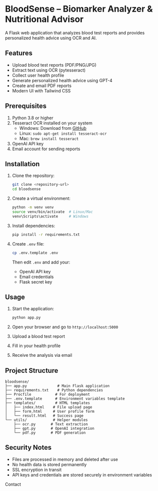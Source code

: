 # BloodSense – Biomarker Analyzer & Nutritional Advisor

A Flask web application that analyzes blood test reports and provides personalized health advice using OCR and AI.

## Features

- Upload blood test reports (PDF/PNG/JPG)
- Extract text using OCR (pytesseract)
- Collect user health profile
- Generate personalized health advice using GPT-4
- Create and email PDF reports
- Modern UI with Tailwind CSS

## Prerequisites

1. Python 3.8 or higher
2. Tesseract OCR installed on your system
   - Windows: Download from [GitHub](https://github.com/UB-Mannheim/tesseract/wiki)
   - Linux: `sudo apt-get install tesseract-ocr`
   - Mac: `brew install tesseract`
3. OpenAI API key
4. Email account for sending reports

## Installation

1. Clone the repository:
   ```bash
   git clone <repository-url>
   cd bloodsense
   ```

2. Create a virtual environment:
   ```bash
   python -m venv venv
   source venv/bin/activate  # Linux/Mac
   venv\Scripts\activate     # Windows
   ```

3. Install dependencies:
   ```bash
   pip install -r requirements.txt
   ```

4. Create `.env` file:
   ```bash
   cp .env.template .env
   ```
   Then edit `.env` and add your:
   - OpenAI API key
   - Email credentials
   - Flask secret key

## Usage

1. Start the application:
   ```bash
   python app.py
   ```

2. Open your browser and go to `http://localhost:5000`

3. Upload a blood test report

4. Fill in your health profile

5. Receive the analysis via email

## Project Structure

```
bloodsense/
├── app.py              # Main Flask application
├── requirements.txt    # Python dependencies
├── Procfile           # For deployment
├── .env.template      # Environment variables template
├── templates/         # HTML templates
│   ├── index.html    # File upload page
│   ├── form.html     # User profile form
│   └── result.html   # Success page
└── utils/            # Helper modules
    ├── ocr.py       # Text extraction
    ├── gpt.py       # OpenAI integration
    └── pdf.py       # PDF generation
```

## Security Notes

- Files are processed in memory and deleted after use
- No health data is stored permanently
- SSL encryption in transit
- API keys and credentials are stored securely in environment variables

Contact
